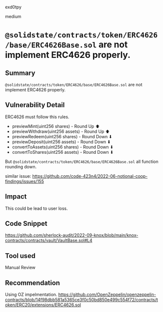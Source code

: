 exd0tpy

medium

# `@solidstate/contracts/token/ERC4626/base/ERC4626Base.sol` are not implement ERC4626 properly.

## Summary
`@solidstate/contracts/token/ERC4626/base/ERC4626Base.sol` are not implement ERC4626 properly.
## Vulnerability Detail
ERC4626 must follow this rules.

* previewMint(uint256 shares) - Round Up ⬆
* previewWithdraw(uint256 assets) - Round Up ⬆
* previewRedeem(uint256 shares) - Round Down ⬇
* previewDeposit(uint256 assets) - Round Down ⬇
* convertToAssets(uint256 shares) - Round Down ⬇
* convertToShares(uint256 assets) - Round Down ⬇

But `@solidstate/contracts/token/ERC4626/base/ERC4626Base.sol` all function rounding down.

similar issue: https://github.com/code-423n4/2022-06-notional-coop-findings/issues/155
## Impact
This could be lead to user loss.

## Code Snippet
https://github.com/sherlock-audit/2022-09-knox/blob/main/knox-contracts/contracts/vault/VaultBase.sol#L4

## Tool used
Manual Review

## Recommendation
Using OZ impelmentation.
https://github.com/OpenZeppelin/openzeppelin-contracts/blob/14f98dbb581a5365ce3f0c50bd850e499c554f72/contracts/token/ERC20/extensions/ERC4626.sol